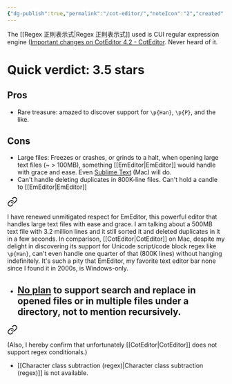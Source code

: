 ```yaml
---
{"dg-publish":true,"permalink":"/cot-editor/","noteIcon":"2","created":"","updated":""}
---
```


The [[Regex 正則表示式\|Regex 正則表示式]] used is CUI regular expression engine ([Important changes on CotEditor 4.2 - CotEditor](https://coteditor.com/news/2022/CotEditor_4.2.0). Never heard of it. 

# Quick verdict: 3.5 stars

## Pros

- Rare treasure: amazed to discover support for `\p{Han}`, `\p{P}`, and the like. 

## Cons

- Large files: Freezes or crashes, or grinds to a halt, when opening large text files (~ > 100MB), something [[EmEditor\|EmEditor]] would handle with grace and ease. Even [Sublime Text](https://www.sublimetext.com/) (Mac) will do.
- Can't handle deleting duplicates in 800K-line files. Can't hold a candle to [[EmEditor\|EmEditor]]
	
<div class="transclusion internal-embed is-loaded"><a class="markdown-embed-link" href="/em-editor/#9a79d5" aria-label="Open link"><svg xmlns="http://www.w3.org/2000/svg" width="24" height="24" viewBox="0 0 24 24" fill="none" stroke="currentColor" stroke-width="2" stroke-linecap="round" stroke-linejoin="round" class="svg-icon lucide-link"><path d="M10 13a5 5 0 0 0 7.54.54l3-3a5 5 0 0 0-7.07-7.07l-1.72 1.71"></path><path d="M14 11a5 5 0 0 0-7.54-.54l-3 3a5 5 0 0 0 7.07 7.07l1.71-1.71"></path></svg></a><div class="markdown-embed">



I have renewed unmitigated respect for EmEditor, this powerful editor that handles large text files with ease and grace. I am talking about a 500MB text file with 3.2 million lines and it still sorted it and deleted duplicates in it in a few seconds. In comparison, [[CotEditor\|CotEditor]] on Mac, despite my delight in discovering its support for Unicode script/code block regex like `\p{Han}`, can't even handle one quarter of that (800K lines) without hanging indefinitely. It's such a pity that EmEditor, my favorite text editor bar none since I found it in 2000s, is Windows-only. 

</div></div>


- [No plan](https://share.glasp.co/qke5s3ilkchdj7ts/?p=lRrPZIZl2Azx6Q6LHuUG) to support search and replace in opened files or in multiple files under a directory, not to mention recursively.
	- 
<div class="transclusion internal-embed is-loaded"><a class="markdown-embed-link" href="/regex-conditionals/#75709c" aria-label="Open link"><svg xmlns="http://www.w3.org/2000/svg" width="24" height="24" viewBox="0 0 24 24" fill="none" stroke="currentColor" stroke-width="2" stroke-linecap="round" stroke-linejoin="round" class="svg-icon lucide-link"><path d="M10 13a5 5 0 0 0 7.54.54l3-3a5 5 0 0 0-7.07-7.07l-1.72 1.71"></path><path d="M14 11a5 5 0 0 0-7.54-.54l-3 3a5 5 0 0 0 7.07 7.07l1.71-1.71"></path></svg></a><div class="markdown-embed">



(Also, I hereby confirm that unfortunately [[CotEditor\|CotEditor]] does not support regex conditionals.)  

</div></div>


- [[Character class subtraction (regex)\|Character class subtraction (regex)]] is not available.
